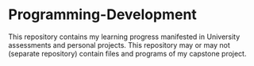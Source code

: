 # Programming-Development
This repository contains my learning progress manifested in University assessments and personal projects.
This repository may or may not (separate repository) contain files and programs of my capstone project.

